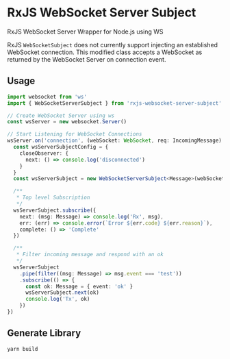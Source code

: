 # RxJS WebSocket Server Subject
RxJS WebSocket Server Wrapper for Node.js using WS

RxJS `WebSocketSubject` does not currently support injecting an established WebSocket connection.
This modified class accepts a WebSocket as returned by the WebSocket Server on connection event.

## Usage
```typescript
import websocket from 'ws'
import { WebSocketServerSubject } from 'rxjs-websocket-server-subject'

// Create WebSocket Server using ws
const wsServer = new websocket.Server()

// Start Listening for WebSocket Connections
wsServer.on('connection', (webSocket: WebSocket, req: IncomingMessage) => {
  const wsServerSubjectConfig = {
    closeObserver: {
      next: () => console.log('disconnected')
    }
  }
  const wsServerSubject = new WebSocketServerSubject<Message>(webSocket, wsServerSubjectConfig)

  /**
   * Top level Subscription
   */
  wsServerSubject.subscribe({
    next: (msg: Message) => console.log('Rx', msg),
    err: (err) => console.error(`Error ${err.code} ${err.reason}`),
    complete: () => 'Complete'
  })

  /**
   * Filter incoming message and respond with an ok
   */
  wsServerSubject
    .pipe(filter((msg: Message) => msg.event === 'test'))
    .subscribe(() => {
      const ok: Message = { event: 'ok' }
      wsServerSubject.next(ok)
      console.log('Tx', ok)
    })
})
```

## Generate Library
```bash
yarn build
```
